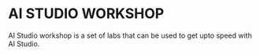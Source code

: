 # AI STUDIO WORKSHOP

AI Studio workshop is a set of labs that can be used to get upto speed with AI Studio.
